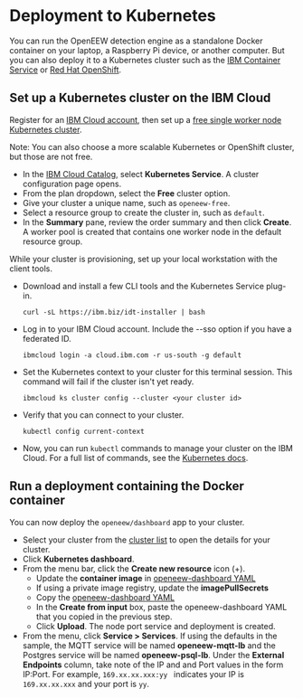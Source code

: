 # Deployment to Kubernetes

You can run the OpenEEW detection engine as a standalone Docker container on your laptop, a Raspberry Pi device, or another computer. But you can also deploy it to a Kubernetes cluster such as the [IBM Container Service](https://www.ibm.com/cloud/container-service/) or [Red Hat OpenShift](https://www.ibm.com/cloud/openshift).

## Set up a Kubernetes cluster on the IBM Cloud

Register for an [IBM Cloud account](https://developer.ibm.com/dwwi/jsp/register.jsp?eventid=cfc-2020-projects), then set up a [free single worker node Kubernetes cluster](https://cloud.ibm.com/docs/containers?topic=containers-getting-started#clusters_gs).

Note: You can also choose a more scalable Kubernetes or OpenShift cluster, but those are not free.

- In the [IBM Cloud Catalog](https://cloud.ibm.com/catalog?category=containers), select **Kubernetes Service**. A cluster configuration page opens.
- From the plan dropdown, select the **Free** cluster option.
- Give your cluster a unique name, such as `openeew-free`.
- Select a resource group to create the cluster in, such as `default`.
- In the **Summary** pane, review the order summary and then click **Create**. A worker pool is created that contains one worker node in the default resource group.

While your cluster is provisioning, set up your local workstation with the client tools.

- Download and install a few CLI tools and the Kubernetes Service plug-in.

  ```shell-script
  curl -sL https://ibm.biz/idt-installer | bash
  ```

- Log in to your IBM Cloud account. Include the --sso option if you have a federated ID.

  ```shell-script
  ibmcloud login -a cloud.ibm.com -r us-south -g default
  ```

- Set the Kubernetes context to your cluster for this terminal session. This command will fail if the cluster isn't yet ready.

  ```shell-script
  ibmcloud ks cluster config --cluster <your cluster id>
  ```

- Verify that you can connect to your cluster.

  ```shell-script
  kubectl config current-context
  ```

- Now, you can run `kubectl` commands to manage your cluster on the IBM Cloud. For a full list of commands, see the [Kubernetes docs](https://kubectl.docs.kubernetes.io/).

## Run a deployment containing the Docker container

You can now deploy the `openeew/dashboard` app to your cluster.

- Select your cluster from the [cluster list](https://cloud.ibm.com/kubernetes/clusters) to open the details for your cluster.
- Click **Kubernetes dashboard**.
- From the menu bar, click the **Create new resource** icon (+).
  - Update the **container image** in [openeew-dashboard YAML](openeew-dashboard.yaml)
  - If using a private image registry, update the **imagePullSecrets**
  - Copy the [openeew-dashboard YAML](openeew-dashboard.yaml)
  - In the **Create from input** box, paste the openeew-dashboard YAML that you copied in the previous step.
  - Click **Upload**. The node port service and deployment is created.
- From the menu, click **Service > Services**. If using the defaults in the sample, the MQTT service will be named **openeew-mqtt-lb** and the Postgres service will be named **openeew-psql-lb**. Under the **External Endpoints** column, take note of the IP and and Port values in the form IP:Port. For example, `169.xx.xx.xxx:yy ` indicates your IP is `169.xx.xx.xxx` and your port is `yy`.
